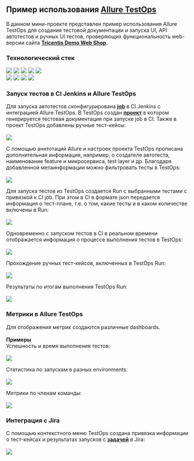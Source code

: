 ## Пример использования [Allure TestOps](https://docs.qameta.io/allure-testops/)
В данном мини-проекте представлен пример использования Allure TestOps для создания тестовой документации и запуска UI, API автотестов и ручных UI тестов, проверяющих функциональность web-версии сайта **[Tricentis Demo Web Shop](http://demowebshop.tricentis.com/)**.<br/>


### Технологический стек
[<img src="https://img.shields.io/badge/Java-ED8B00?style=for-the-badge&logo=java&logoColor=white" />](https://www.java.com/) [<img src="https://img.shields.io/badge/Selenide-b400b4?style=for-the-badge&logo=selenide&logoColor=white" />](https://selenide.org/) [<img src="https://img.shields.io/badge/Junit5-25A162?style=for-the-badge&logo=junit5&logoColor=white" />](https://junit.org/junit5/) [<img src="https://img.shields.io/badge/gradle-02303A?style=for-the-badge&logo=gradle&logoColor=white" />](https://gradle.org/) [<img src="https://img.shields.io/badge/Jenkins-D24939?style=for-the-badge&logo=jenkins&logoColor=white" />](https://www.jenkins.io/)<br/>
[<img src="https://img.shields.io/badge/Selenoid-0080c1?style=for-the-badge&logo=selenoid&logoColor=white" />](https://aerokube.com/selenoid/latest/) [<img src="https://img.shields.io/badge/Docker-24b2e4?style=for-the-badge&logo=docker&logoColor=white" />](https://www.docker.com/) [<img src="https://img.shields.io/badge/Allure TestOps-4ddf82?style=for-the-badge&logo=Allure TestOps&logoColor=white" />](https://docs.qameta.io/allure-testops/) [<img src="https://img.shields.io/badge/Jira-0052CC?style=for-the-badge&logo=Jira&logoColor=white" />](https://www.atlassian.com/software/jira/) 


### Запуск тестов в CI Jenkins и Allure TestOps
Для запуска автотестов сконфигурирована **[job](https://jenkins.autotests.cloud/job/08-WakeUpTheo-AllureExamples/)** в CI Jenkins с интеграцией Allure TestOps. В TestOps создан **[проект](https://allure.autotests.cloud/project/892/dashboards)** в котором генерируется тестовая документация при запуске job в CI. Также в проект TestOps добавлены ручные тест-кейсы:<br/><br/>
![](./images/manual_test.png)

С помощью аннтотаций Allure и настроек проекта TestOps прописана дополнительная информация, например, о создателе автотеста, наименование feature и микросервиса, test layer и др. Благодаря добавленной метаинформации можно фильтровать тесты в TestOps:<br/><br/>
![](./images/sorting.png)

Для запуска тестов из TestOps создается Run с выбранными тестами с привязкой к CI job. При этом в CI в формате json передается информация о тест-плане, т.е. о том, какие тесты и в каком количестве включены в Run:<br/><br/>
![](./images/test_plan.png)

Одновременно с запуском тестов в CI в реальном времени отображается информация о процессе выполнения тестов в TestOps:<br/><br/>
![](./images/run.png)

Прохождение ручных тест-кейсов, включенных в TestOps Run:<br/><br/>
![](./images/passing_manual_test.png)

Результаты по итогам выполнения TestOps Run:<br/><br/>
![](./images/test_results.png)


### Метрики в Allure TestOps
Для отображения метрик создаются различные dashboards.<br/><br/>
**Примеры**<br/>
Успешность и время выполнения тестов:<br/><br/>
![](./images/auto_metrics.png)

Статистика по запускам в разных environments:<br/><br/>
![](./images/stages_metrics.png)

Метрики по членам команды:<br/><br/>
![](./images/team_metrics.png)


### Интеграция с Jira
С помощью контекстного меню TestOps создана привязка информации о тест-кейсах и результатах запусков с **[задачей](https://jira.autotests.cloud/browse/HOMEWORK-314)** в Jira:<br/><br/>
![](./images/jira.png)
